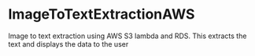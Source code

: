 # ImageToTextExtractionAWS
Image to text extraction using AWS S3 lambda and RDS. This extracts the text and displays the data to the user
